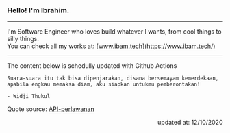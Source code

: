 <h3>Hello! I'm Ibrahim.</h3>

---

I'm Software Engineer who loves build whatever I wants, from cool things to silly things. <br>
You can check all my works at: [www.ibam.tech](https://www.ibam.tech/)

---

The content below is schedully updated with Github Actions

    Suara-suara itu tak bisa dipenjarakan, disana bersemayam kemerdekaan, apabila engkau memaksa diam, aku siapkan untukmu pemberontakan!

    - Widji Thukul

Quote source: [API-perlawanan](https://github.com/ibamibrhm/api-perlawanan)

<div dir="rtl">
updated at: 12/10/2020
</div>